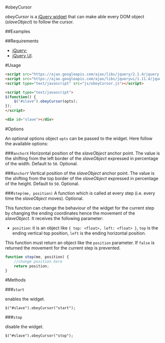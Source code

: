 #obeyCursor

*obeyCursor* is a [jQuery widget](https://learn.jquery.com/plugins/stateful-plugins-with-widget-factory/) that can make able every DOM object (*slaveObject*) to follow the cursor.


##Examples




##Requirements

 - [jQuery](https://jquery.com/);
 - [jQuery UI](https://jqueryui.com/).

#Usage

```html    
<script src="https://ajax.googleapis.com/ajax/libs/jquery/2.1.4/jquery.min.js"></script>
<script src="https://ajax.googleapis.com/ajax/libs/jqueryui/1.11.4/jquery-ui.min.js"></script>
<script type="text/javascript" src="js/obeyCursor.js"></script>

<script type="text/javascript">
$(function() {
	$("#slave").obeyCursor(opts);
});
</script>

<div id="slave"></div>
```

#Options

An optional options object `opts` can be passed to the widget. Here follow the available options:

###`anchorX`
Horizontal position of the *slaveObject* anchor point. The value is the shifting from the left border of the *slaveObject* expressed in percentage of the width. Default to `50`. Optional.

###`anchorY`
Vertical position of the *slaveObject* anchor point. The value is the shifting from the top border of the *slaveObject* expressed in percentage of the height. Default to `50`. Optional.

###`step(me, position)`
A function which is called at every step (i.e. every time the *slaveObject* moves). Optional.

This function can change the behaviour of the widget for the current step by changing the ending coordinates hence the movement of the *slaveObject*.
It receives the following parameter:

 - `position`: it is an object like `{ top: <float>, left: <float> }`, `top` is the ending vertical top position, `left` is the ending horizontal position.

This function must return an object like the `position` parameter.
If `false` is returned the movement for the current step is prevented.

```javascript
function step(me, position) {
	//change position here
	return position;
}
```

#Methods

###`start`

enables the widget.
```
$("#slave").obeyCursor("start");
```

###`stop`

disable the widget.
```
$("#slave").obeyCursor("stop");
```